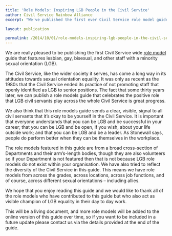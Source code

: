 ```yaml
---
title: 'Role Models: Inspiring LGB People in the Civil Service'
author: Civil Service Rainbow Alliance
excerpt: "We've published the first ever Civil Service role model guide for LGB staff."

layout: publication

permalink: /2014/10/01/role-models-inspiring-lgb-people-in-the-civil-service/
---
```

We are really pleased to be publishing the first Civil Service wide <a href="http://ukcsra.com/turing/wp-content/uploads/CSRA-Role-Models-V3.pdf">role model</a> guide that features lesbian, gay, bisexual, and other staff with a minority sexual orientation (LGB).

The Civil Service, like the wider society it serves, has come a long way in its attitudes towards sexual orientation equality. It was only as recent as the 1980s that the Civil Service ended its practice of not promoting staff that openly identified as LGB to senior positions. The fact that some thirty years later, we can publish a role models guide that celebrates the positive role that LGB civil servants play across the whole Civil Service is great progress.

We also think that this role models guide sends a clear, visible, signal to all civil servants that it’s okay to be yourself in the Civil Service. It is important that everyone understands that you can be LGB and be successful in your career; that you can be LGB and be open, if you wish, about your life outside work; and that you can be LGB and be a leader. As Stonewall says, people do perform better when they can be themselves in the workplace.

The role models featured in this guide are from a broad cross-section of Departments and their arm’s-length bodies, though they are also volunteers so if your Department is not featured then that is not because LGB role models do not exist within your organisation. We have also tried to reflect the diversity of the Civil Service in this guide. This means we have role models from across the grades, across locations, across job functions, and of course, across different sexual orientations – including allies.

We hope that you enjoy reading this guide and we would like to thank all of the role models who have contributed to this guide but who also act as visible champion of LGB equality in their day to day work.

This will be a living document, and more role models will be added to the online version of this guide over time, so if you want to be included in a future update please contact us via the details provided at the end of the guide.